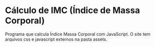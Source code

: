 # Cálculo de IMC (Índice de Massa Corporal)
Programa que calcula Índice Massa Corporal com JavaScript.
O site tem arquivos css e javascript externos na pasta assets.
